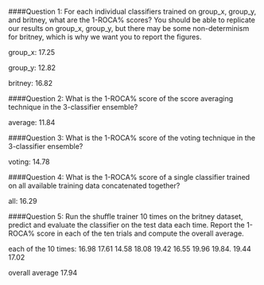 ####Question 1: 
For each individual classifiers trained on group_x, group_y, and britney, what are the 1-ROCA% scores? You should be able to replicate our results on group_x, group_y, but there may be some non-determinism for britney, which is why we want you to report the figures.

group_x: 17.25

group_y: 12.82

britney: 16.82

####Question 2: 
What is the 1-ROCA% score of the score averaging technique in the 3-classifier ensemble?

average: 11.84


####Question 3: 
What is the 1-ROCA% score of the voting technique in the 3-classifier ensemble?

voting: 14.78


####Question 4: 
What is the 1-ROCA% score of a single classifier trained on all available training data concatenated together?

all: 16.29

####Question 5: 
Run the shuffle trainer 10 times on the britney dataset, predict and evaluate the classifier on the test data each time. Report the 1-ROCA% score in each of the ten trials and compute the overall average.

each of the 10 times: 16.98 17.61 14.58 18.08 19.42 16.55 19.96 19.84. 19.44 17.02

overall average 17.94